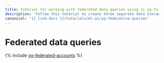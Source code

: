 ```yaml
---
title: Tutorial for working with federated data queries using {{ yq-full-name }}
description: 'Follow this tutorial to create three separate data storages: {{ objstorage-full-name }}, {{ mch-full-name }}, and {{ mpg-full-name }}. With a federated {{ yq-full-name }} query from a notebook cell, you can get data from all the storages at the same time.'
canonical: '{{ link-docs }}/tutorials/ml-ai/yq-federative-queries'
---
```


# Federated data queries

{% include [yq-federated-accounts](../../_tutorials/ml-ai/yq-federative-queries.md) %}